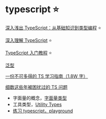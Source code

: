 # typescript ⭐

[深入浅出 TypeScript：从基础知识到类型编程](https://juejin.cn/book/6844733813021491207/section/6844733813117943821) ⭐

[深入理解 TypeScript](https://jkchao.github.io/typescript-book-chinese/typings/literals.html#%E4%BD%BF%E7%94%A8%E7%94%A8%E4%BE%8B) ⭐

[TypeScript 入门教程](https://ts.xcatliu.com/basics/type-assertion.html) ⭐

[泛型](https://www.tslang.cn/docs/handbook/generics.html)

[一份不可多得的 TS 学习指南（1.8W 字）](https://juejin.im/post/6872111128135073806)

[细数这些年被困扰过的 TS 问题](https://juejin.im/post/6871752423577223176)

- 字面量的概念，[字面量类型](https://jkchao.github.io/typescript-book-chinese/typings/literals.html)
- 工具类型，[Utility Types](https://www.typescriptlang.org/docs/handbook/utility-types.html#omittype-keys)
- [练习 typescript，playground](https://www.typescriptlang.org/play?#code/JYOwLgpgTgZghgYwgAgMJzASRDA9sgbwChlk4BzCALmRAFcBbAI2gG4TkmoIIATGgM5goocuwC+RImACeABxTowAOTgMUAXmQAiBsBgwZ25AB8dTXCIHGzuy7269t7IglwghyBBgE0AShBuULwAPEqq6gA0aBjYeAB8yFrEpHoGMjQEZJQ0AIwADNFcPPw6AArQAsBwIMbikRwWVpnZ1MgArEXcfDTaALJwoIq47nUNqfaOLRRtuQBsXSW9AEIiYMACABbIAMqblmCbg1BjROIu3mACAHRNG+wA9A-IAHoA-EA)
